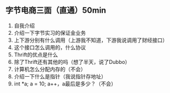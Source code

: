 ## 字节电商三面（直通）50min

1. 自我介绍
2. 介绍一下字节实习的保证金业务
3. 上下游分别有什么调用（上游我不知道，下游我说调用了财经接口）
4. 这个接口怎么调用的，什么协议
5. Thrift的优点是什么
6. 除了Thrift还有其他的吗（想了半天，说了Dubbo）
7. 计算机怎么分配内存的（不会）
8. 介绍一下什么是指针（我说指针存地址）
9. int *a; a = 10; a++，a最后是多少？（不会）